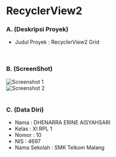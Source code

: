 # RecyclerView2
### A. (Deskripsi Proyek)
- Judul Proyek : RecyclerView2 Grid
<br>

### B. (ScreenShot)
![Screenshot 1](https://s21.postimg.org/4anzfx4d3/RV2_Capture1.png)<br>
![Screenshot 2](https://s17.postimg.org/rst4ykgpr/RV2_Capture2.png)<br>
<br>

### C. (Data Diri)
- Nama  : DHENARRA ERINE AISYAHSARI
- Kelas : XI RPL 1
- Nomor : 10
- NIS   : 4697
- Nama Sekolah  : SMK Telkom Malang

